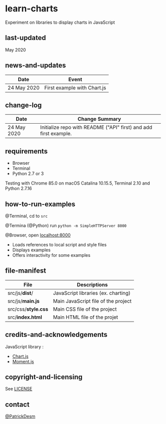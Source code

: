 # learn-charts
Experiment on libraries to display charts in JavaScript

## last-updated
May 2020

## news-and-updates

Date | Event
---- | -----
24 May 2020 | First example with Chart.js

## change-log

Date | Change Summary
---- | --------------
24 May 2020 | Initialize repo with README ("API" first) and add first example.

## requirements

- Browser
- Terminal
- Python 2.7 or 3

Testing with Chrome 85.0 on macOS Catalina 10.15.5, Terminal 2.10 and Python 2.7.16

## how-to-run-examples
@Terminal, cd to `src`

@Termina (@Python) run `python -m SimpleHTTPServer 8000`

@Browser, open [localhost:8000](http://localhost:8000/)

- Loads references to local script and style files
- Displays examples
- Offers interactivity for some examples

## file-manifest

File | Descriptions
---- | ------------
src/js/**dist**/ | JavaScript libraries (ex. charting)
src/js/**main.js** | Main JavaScript file of the project
src/css/**style.css** | Main CSS file of the project
src/**index.html** | Main HTML file of the projet

## credits-and-acknowledgements
JavaScript library :

- [Chart.js](https://www.chartjs.org/)
- [Moment.js](https://momentjs.com/)


## copyright-and-licensing
See [LICENSE](./LICENSE)

## contact
[@PatrickDesm](https://twitter.com/PatrickDesm)
